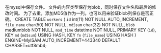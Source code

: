 在mysql中保存文件。
文件的内容类型保存为blob，同时保存文件名和最后的修改时间。
为了去重，添加MD5值作为一列。也可以用来验证blob列保存是否正确。
CREATE TABLE `workers` (
  `id` int(11) NOT NULL AUTO_INCREMENT,
  `file_name` char(50) NOT NULL,
  `md5sum` char(32) NOT NULL,
  `blob` mediumblob NOT NULL,
  `mod_time` datetime NOT NULL,
  PRIMARY KEY (`id`),
  KEY `md` (`md5sum`) USING HASH,
  KEY `fn` (`file_name`) USING HASH
) ENGINE=MyISAM AUTO_INCREMENT=443340 DEFAULT CHARSET=utf8mb4;

